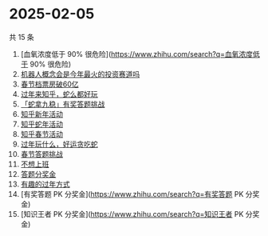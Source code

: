 # 2025-02-05

共 15 条

<!-- BEGIN ZHIHUSEARCH -->
<!-- 最后更新时间 Wed Feb 05 2025 15:09:26 GMT+0800 (China Standard Time) -->
1. [血氧浓度低于 90% 很危险](https://www.zhihu.com/search?q=血氧浓度低于 90% 很危险)
1. [机器人概念会是今年最火的投资赛道吗](https://www.zhihu.com/search?q=机器人概念会是今年最火的投资赛道吗)
1. [春节档票房破60亿](https://www.zhihu.com/search?q=春节档票房破60亿)
1. [过年来知乎，蛇么都好玩](https://www.zhihu.com/search?q=过年来知乎，蛇么都好玩)
1. [「蛇拿九稳」有奖答题挑战](https://www.zhihu.com/search?q=「蛇拿九稳」有奖答题挑战)
1. [知乎新年活动](https://www.zhihu.com/search?q=知乎新年活动)
1. [知乎蛇年活动](https://www.zhihu.com/search?q=知乎蛇年活动)
1. [知乎春节活动](https://www.zhihu.com/search?q=知乎春节活动)
1. [过年玩什么，好运贪吃蛇](https://www.zhihu.com/search?q=过年玩什么，好运贪吃蛇)
1. [春节答题挑战](https://www.zhihu.com/search?q=春节答题挑战)
1. [不想上班](https://www.zhihu.com/search?q=不想上班)
1. [答题分奖金](https://www.zhihu.com/search?q=答题分奖金)
1. [有趣的过年方式](https://www.zhihu.com/search?q=有趣的过年方式)
1. [有奖答题 PK 分奖金](https://www.zhihu.com/search?q=有奖答题 PK 分奖金)
1. [知识王者 PK 分奖金](https://www.zhihu.com/search?q=知识王者 PK 分奖金)
<!-- END ZHIHUSEARCH -->
